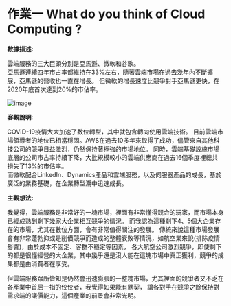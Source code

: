 # 作業一 What do you think of Cloud Computing ?

**數據描述:**

雲端服務的三大巨頭分別是亞馬遜、微軟和谷歌。<br>
亞馬遜連續四年市占率都維持在33%左右，隨著雲端市場在過去幾年內不斷擴展，亞馬遜的營收也一直在增長。
但微軟的增長速度比競爭對手亞馬遜更快，在2020年底首次達到20%的市佔率。

![image](https://iknow.stpi.narl.org.tw/Post/Figures/2021/market/telecomm_17521b_20210218.png )

**客觀說明:**

COVID-19疫情大大加速了數位轉型，其中就包含轉向使用雲端技術。
目前雲端市場領導者的地位已相當穩固。AWS在過去10多年來取得了成功，儘管來自其他科技公司的競爭日益激烈，仍然保持著極強的市場地位。
同時，雲端基礎設施市場底層的公司市占率持續下降，大批規模較小的雲端供應商在過去16個季度裡總共損失了13%的市佔率。<br>
而微軟配合LinkedIn、Dynamics產品和雲端服務，以及伺服器產品的成長，基於廣泛的業務基礎，在企業轉型潮中迅速成長。

**主觀想法:**

我覺得，雲端服務是非常好的一塊市場，裡面有非常懂得競合的玩家，而市場本身已經成熟到剩下幾家大企業相互競爭的情況。
而我認為這種剩下4、5個大企業存在的市場，尤其在數位方面，會有非常值得關注的發展。
傳統來說這種市場發展會有非常蓬勃抑或是削價競爭而造成的整體衰敗等情況，如航空業來說(排除疫情影響)，由於成本不固定、客群不穩定等因素，
各大航空公司激烈競爭，即使剩下的都是很懂經營的大企業，其中幾乎還是沒人能在這塊市場中真正獲利，競爭的成果都是由消費者在享受。

但雲端服務眾所皆知是仍然會迅速膨脹的一整塊市場，尤其裡面的競爭者又不乏在各產業中首屈一指的佼佼者，我覺得如果能有默契，
讓各對手在競爭之餘保持對需求端的議價能力，這個產業的前景會非常光明。
